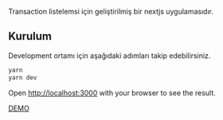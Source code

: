 Transaction listelemsi için geliştirilmiş bir nextjs uygulamasıdır.

## Kurulum

Development ortamı için aşağıdaki adımları takip edebilirsiniz.

```bash
yarn
yarn dev
```

Open [http://localhost:3000](http://localhost:3000) with your browser to see the result.

[DEMO](https://transaction-client-git-main-ahmetkorkmaz3s-projects.vercel.app)
